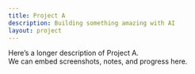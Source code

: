 ```yaml
---
title: Project A
description: Building something amazing with AI
layout: project
---
```


Here’s a longer description of Project A.  
We can embed screenshots, notes, and progress here.

